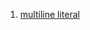  1. [multiline literal]
 
[multiline literal]: https://jameshfisher.com/2016/11/30/c-multiline-literal/
